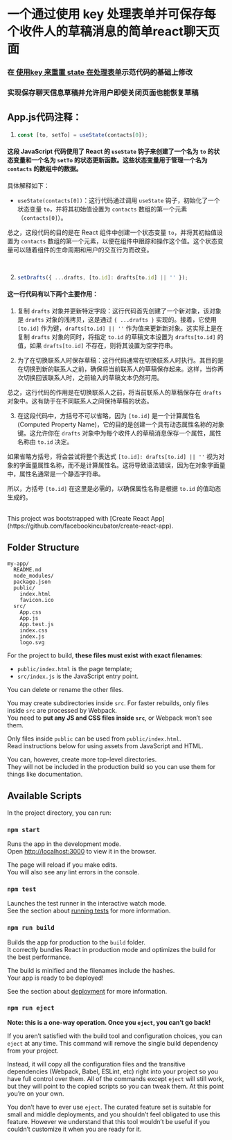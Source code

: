 一个通过使用 key 处理表单并可保存每个收件人的草稿消息的简单react聊天页面<br>
==========================
### 在[ 使用key 来重置 state 在处理表单](https://zh-hans.react.dev/learn/preserving-and-resetting-state#option-2-resetting-state-with-a-key)示范代码的基础上修改
### 实现保存聊天信息草稿并允许用户即使关闭页面也能恢复草稿<br>
## App.js代码注释：
  1. ```javascript
     const [to, setTo] = useState(contacts[0]);

  #### 这段 JavaScript 代码使用了 React 的 `useState` 钩子来创建了一个名为 `to` 的状态变量和一个名为 `setTo` 的状态更新函数。这些状态变量用于管理一个名为 `contacts` 的数组中的数据。

  

  具体解释如下：
 - `useState(contacts[0])`：这行代码通过调用 `useState` 钩子，初始化了一个状态变量 `to`，并将其初始值设置为 `contacts` 数组的第一个元素（`contacts[0]`）。

  总之，这段代码的目的是在 React 组件中创建一个状态变量 `to`，并将其初始值设置为 `contacts` 数组的第一个元素，以便在组件中跟踪和操作这个值。这个状态变量可以随着组件的生命周期和用户的交互行为而改变。<br>
  
&nbsp;

2. ```javascript
   setDrafts({ ...drafts, [to.id]: drafts[to.id] || '' });

#### 这一行代码有以下两个主要作用：

  1. 复制 `drafts` 对象并更新特定字段：这行代码首先创建了一个新对象，该对象是 `drafts` 对象的浅拷贝，这是通过 `{ ...drafts }` 实现的。接着，它使用 `[to.id]` 作为键，`drafts[to.id] || ''` 作为值来更新新对象。这实际上是在复制 `drafts` 对象的同时，将指定 `to.id` 的草稿文本设置为 `drafts[to.id]` 的值，如果 `drafts[to.id]` 不存在，则将其设置为空字符串。

  2. 为了在切换联系人时保存草稿：这行代码通常在切换联系人时执行。其目的是在切换到新的联系人之前，确保将当前联系人的草稿保存起来。这样，当你再次切换回该联系人时，之前输入的草稿文本仍然可用。

  总之，这行代码的作用是在切换联系人之前，将当前联系人的草稿保存在 `drafts` 对象中。这有助于在不同联系人之间保持草稿的状态。

  3. 在这段代码中，方括号不可以省略，因为 `[to.id]` 是一个计算属性名 (Computed Property Name)，它的目的是创建一个具有动态属性名称的对象键。这允许你在 `drafts` 对象中为每个收件人的草稿消息保存一个属性，属性名称由 `to.id` 决定。

  如果省略方括号，将会尝试将整个表达式 `[to.id]: drafts[to.id] || ''` 视为对象的字面量属性名称，而不是计算属性名。这将导致语法错误，因为在对象字面量中，属性名通常是一个静态字符串。

所以，方括号 `[to.id]` 在这里是必需的，以确保属性名称是根据 `to.id` 的值动态生成的。


<br>
This project was bootstrapped with [Create React App](https://github.com/facebookincubator/create-react-app).

## Folder Structure
```
my-app/
  README.md
  node_modules/
  package.json
  public/
    index.html
    favicon.ico
  src/
    App.css
    App.js
    App.test.js
    index.css
    index.js
    logo.svg
```

For the project to build, **these files must exist with exact filenames**:

* `public/index.html` is the page template;
* `src/index.js` is the JavaScript entry point.

You can delete or rename the other files.

You may create subdirectories inside `src`. For faster rebuilds, only files inside `src` are processed by Webpack.<br>
You need to **put any JS and CSS files inside `src`**, or Webpack won’t see them.

Only files inside `public` can be used from `public/index.html`.<br>
Read instructions below for using assets from JavaScript and HTML.

You can, however, create more top-level directories.<br>
They will not be included in the production build so you can use them for things like documentation.

## Available Scripts

In the project directory, you can run:

### `npm start`

Runs the app in the development mode.<br>
Open [http://localhost:3000](http://localhost:3000) to view it in the browser.

The page will reload if you make edits.<br>
You will also see any lint errors in the console.

### `npm test`

Launches the test runner in the interactive watch mode.<br>
See the section about [running tests](#running-tests) for more information.

### `npm run build`

Builds the app for production to the `build` folder.<br>
It correctly bundles React in production mode and optimizes the build for the best performance.

The build is minified and the filenames include the hashes.<br>
Your app is ready to be deployed!

See the section about [deployment](#deployment) for more information.

### `npm run eject`

**Note: this is a one-way operation. Once you `eject`, you can’t go back!**

If you aren’t satisfied with the build tool and configuration choices, you can `eject` at any time. This command will remove the single build dependency from your project.

Instead, it will copy all the configuration files and the transitive dependencies (Webpack, Babel, ESLint, etc) right into your project so you have full control over them. All of the commands except `eject` will still work, but they will point to the copied scripts so you can tweak them. At this point you’re on your own.

You don’t have to ever use `eject`. The curated feature set is suitable for small and middle deployments, and you shouldn’t feel obligated to use this feature. However we understand that this tool wouldn’t be useful if you couldn’t customize it when you are ready for it.



